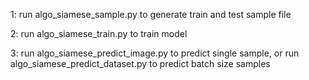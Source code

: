 1: run algo_siamese_sample.py to generate train and test sample file

2: run algo_siamese_train.py to train model

3: run algo_siamese_predict_image.py to predict single sample, or run algo_siamese_predict_dataset.py to predict batch size samples
